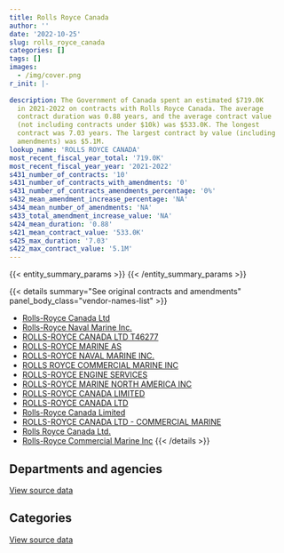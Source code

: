```yaml
---
title: Rolls Royce Canada
author: ''
date: '2022-10-25'
slug: rolls_royce_canada
categories: []
tags: []
images:
  - /img/cover.png
r_init: |-
  
description: The Government of Canada spent an estimated $719.0K
  in 2021-2022 on contracts with Rolls Royce Canada. The average
  contract duration was 0.88 years, and the average contract value
  (not including contracts under $10k) was $533.0K. The longest
  contract was 7.03 years. The largest contract by value (including
  amendments) was $5.1M.
lookup_name: 'ROLLS ROYCE CANADA'
most_recent_fiscal_year_total: '719.0K'
most_recent_fiscal_year_year: '2021-2022'
s431_number_of_contracts: '10'
s431_number_of_contracts_with_amendments: '0'
s431_number_of_contracts_amendments_percentage: '0%'
s432_mean_amendment_increase_percentage: 'NA'
s434_mean_number_of_amendments: 'NA'
s433_total_amendment_increase_value: 'NA'
s424_mean_duration: '0.88'
s421_mean_contract_value: '533.0K'
s425_max_duration: '7.03'
s422_max_contract_value: '5.1M'
---
```


<script src="/rmarkdown-libs/htmlwidgets/htmlwidgets.js"></script>
<link href="/rmarkdown-libs/datatables-css/datatables-crosstalk.css" rel="stylesheet" />
<script src="/rmarkdown-libs/datatables-binding/datatables.js"></script>
<script src="/rmarkdown-libs/jquery/jquery-3.6.0.min.js"></script>
<link href="/rmarkdown-libs/dt-core-bootstrap/css/dataTables.bootstrap.min.css" rel="stylesheet" />
<link href="/rmarkdown-libs/dt-core-bootstrap/css/dataTables.bootstrap.extra.css" rel="stylesheet" />
<script src="/rmarkdown-libs/dt-core-bootstrap/js/jquery.dataTables.min.js"></script>
<script src="/rmarkdown-libs/dt-core-bootstrap/js/dataTables.bootstrap.min.js"></script>
<link href="/rmarkdown-libs/crosstalk/css/crosstalk.min.css" rel="stylesheet" />
<script src="/rmarkdown-libs/crosstalk/js/crosstalk.min.js"></script>
<script src="/rmarkdown-libs/htmlwidgets/htmlwidgets.js"></script>
<link href="/rmarkdown-libs/datatables-css/datatables-crosstalk.css" rel="stylesheet" />
<script src="/rmarkdown-libs/datatables-binding/datatables.js"></script>
<script src="/rmarkdown-libs/jquery/jquery-3.6.0.min.js"></script>
<link href="/rmarkdown-libs/dt-core-bootstrap/css/dataTables.bootstrap.min.css" rel="stylesheet" />
<link href="/rmarkdown-libs/dt-core-bootstrap/css/dataTables.bootstrap.extra.css" rel="stylesheet" />
<script src="/rmarkdown-libs/dt-core-bootstrap/js/jquery.dataTables.min.js"></script>
<script src="/rmarkdown-libs/dt-core-bootstrap/js/dataTables.bootstrap.min.js"></script>
<link href="/rmarkdown-libs/crosstalk/css/crosstalk.min.css" rel="stylesheet" />
<script src="/rmarkdown-libs/crosstalk/js/crosstalk.min.js"></script>

{{< entity_summary_params >}}
{{< /entity_summary_params >}}

{{< details summary="See original contracts and amendments" panel_body_class="vendor-names-list" >}}
- [Rolls-Royce Canada Ltd](https://search.open.canada.ca/en/ct/?sort=contract_value_f%20desc&page=1&search_text=%22Rolls-Royce%20Canada%20Ltd%22)
- [Rolls-Royce Naval Marine Inc.](https://search.open.canada.ca/en/ct/?sort=contract_value_f%20desc&page=1&search_text=%22Rolls-Royce%20Naval%20Marine%20Inc.%22)
- [ROLLS-ROYCE CANADA LTD T46277](https://search.open.canada.ca/en/ct/?sort=contract_value_f%20desc&page=1&search_text=%22ROLLS-ROYCE%20CANADA%20LTD%20T46277%22)
- [ROLLS-ROYCE MARINE AS](https://search.open.canada.ca/en/ct/?sort=contract_value_f%20desc&page=1&search_text=%22ROLLS-ROYCE%20MARINE%20AS%22)
- [ROLLS-ROYCE NAVAL MARINE INC.](https://search.open.canada.ca/en/ct/?sort=contract_value_f%20desc&page=1&search_text=%22ROLLS-ROYCE%20NAVAL%20MARINE%20INC.%22)
- [ROLLS ROYCE COMMERCIAL MARINE INC](https://search.open.canada.ca/en/ct/?sort=contract_value_f%20desc&page=1&search_text=%22ROLLS%20ROYCE%20COMMERCIAL%20MARINE%20INC%22)
- [ROLLS-ROYCE ENGINE SERVICES](https://search.open.canada.ca/en/ct/?sort=contract_value_f%20desc&page=1&search_text=%22ROLLS-ROYCE%20ENGINE%20SERVICES%22)
- [ROLLS-ROYCE MARINE NORTH AMERICA INC](https://search.open.canada.ca/en/ct/?sort=contract_value_f%20desc&page=1&search_text=%22ROLLS-ROYCE%20MARINE%20NORTH%20AMERICA%20INC%22)
- [ROLLS-ROYCE CANADA LIMITED](https://search.open.canada.ca/en/ct/?sort=contract_value_f%20desc&page=1&search_text=%22ROLLS-ROYCE%20CANADA%20LIMITED%22)
- [ROLLS-ROYCE CANADA LTD](https://search.open.canada.ca/en/ct/?sort=contract_value_f%20desc&page=1&search_text=%22ROLLS-ROYCE%20CANADA%20LTD%22)
- [Rolls-Royce Canada Limited](https://search.open.canada.ca/en/ct/?sort=contract_value_f%20desc&page=1&search_text=%22Rolls-Royce%20Canada%20Limited%22)
- [ROLLS-ROYCE CANADA LTD - COMMERCIAL MARINE](https://search.open.canada.ca/en/ct/?sort=contract_value_f%20desc&page=1&search_text=%22ROLLS-ROYCE%20CANADA%20LTD%20-%20COMMERCIAL%20MARINE%22)
- [Rolls Royce Canada Ltd.](https://search.open.canada.ca/en/ct/?sort=contract_value_f%20desc&page=1&search_text=%22Rolls%20Royce%20Canada%20Ltd.%22)
- [Rolls-Royce Commercial Marine Inc](https://search.open.canada.ca/en/ct/?sort=contract_value_f%20desc&page=1&search_text=%22Rolls-Royce%20Commercial%20Marine%20Inc%22)
{{< /details >}}

## Departments and agencies

<div id="htmlwidget-1" style="width:100%;height:auto;" class="datatables html-widget"></div>
<script type="application/json" data-for="htmlwidget-1">{"x":{"style":"bootstrap","filter":"none","vertical":false,"data":[["<a href=\"/departments/dfo-mpo/\">Fisheries and Oceans Canada<\/a>","<a href=\"/departments/dnd-mdn/\">National Defence<\/a>"],[178477.51,719047.16],[null,721017.15],[null,719047.16],[null,719047.16]],"container":"<table class=\"table table-striped table-hover row-border order-column display\">\n  <thead>\n    <tr>\n      <th>Department<\/th>\n      <th>2018-2019<\/th>\n      <th>2019-2020<\/th>\n      <th>2020-2021<\/th>\n      <th>2021-2022<\/th>\n    <\/tr>\n  <\/thead>\n<\/table>","options":{"order":[[4,"desc"]],"pageLength":10,"autoWidth":true,"columnDefs":[{"targets":1,"render":"function(data, type, row, meta) {\n    return type !== 'display' ? data : DTWidget.formatCurrency(data, \"$\", 2, 3, \",\", \".\", true, null);\n  }"},{"targets":2,"render":"function(data, type, row, meta) {\n    return type !== 'display' ? data : DTWidget.formatCurrency(data, \"$\", 2, 3, \",\", \".\", true, null);\n  }"},{"targets":3,"render":"function(data, type, row, meta) {\n    return type !== 'display' ? data : DTWidget.formatCurrency(data, \"$\", 2, 3, \",\", \".\", true, null);\n  }"},{"targets":4,"render":"function(data, type, row, meta) {\n    return type !== 'display' ? data : DTWidget.formatCurrency(data, \"$\", 2, 3, \",\", \".\", true, null);\n  }"},{"width":"16%","targets":[1,2,3,4]},{"className":"dt-right","targets":[1,2,3,4]}],"orderClasses":false}},"evals":["options.columnDefs.0.render","options.columnDefs.1.render","options.columnDefs.2.render","options.columnDefs.3.render"],"jsHooks":[]}</script>
<p class="text-right">
<a href="https://github.com/GoC-Spending/contracts-data/tree/main/data/out/vendors/rolls_royce_canada/summary_by_fiscal_year_by_department.csv" class="source-data-link btn btn-link">View source data</a>
</p>

## Categories

<div id="htmlwidget-2" style="width:100%;height:auto;" class="datatables html-widget"></div>
<script type="application/json" data-for="htmlwidget-2">{"x":{"style":"bootstrap","filter":"none","vertical":false,"data":[["<a href=\"/categories/transportation_and_logistics/\">Transportation and logistics<\/a>","<a href=\"/categories/industrial_products_and_services/\">Industrial products and services<\/a>"],[178477.51,719047.16],[null,721017.15],[null,719047.16],[null,719047.16]],"container":"<table class=\"table table-striped table-hover row-border order-column display\">\n  <thead>\n    <tr>\n      <th>Category<\/th>\n      <th>2018-2019<\/th>\n      <th>2019-2020<\/th>\n      <th>2020-2021<\/th>\n      <th>2021-2022<\/th>\n    <\/tr>\n  <\/thead>\n<\/table>","options":{"order":[[4,"desc"]],"dom":"t","pageLength":30,"autoWidth":true,"columnDefs":[{"targets":1,"render":"function(data, type, row, meta) {\n    return type !== 'display' ? data : DTWidget.formatCurrency(data, \"$\", 2, 3, \",\", \".\", true, null);\n  }"},{"targets":2,"render":"function(data, type, row, meta) {\n    return type !== 'display' ? data : DTWidget.formatCurrency(data, \"$\", 2, 3, \",\", \".\", true, null);\n  }"},{"targets":3,"render":"function(data, type, row, meta) {\n    return type !== 'display' ? data : DTWidget.formatCurrency(data, \"$\", 2, 3, \",\", \".\", true, null);\n  }"},{"targets":4,"render":"function(data, type, row, meta) {\n    return type !== 'display' ? data : DTWidget.formatCurrency(data, \"$\", 2, 3, \",\", \".\", true, null);\n  }"},{"width":"16%","targets":[1,2,3,4]},{"className":"dt-right","targets":[1,2,3,4]}],"orderClasses":false,"lengthMenu":[10,25,30,50,100]}},"evals":["options.columnDefs.0.render","options.columnDefs.1.render","options.columnDefs.2.render","options.columnDefs.3.render"],"jsHooks":[]}</script>
<p class="text-right">
<a href="https://github.com/GoC-Spending/contracts-data/tree/main/data/out/vendors/rolls_royce_canada/summary_by_fiscal_year_by_category.csv" class="source-data-link btn btn-link">View source data</a>
</p>
